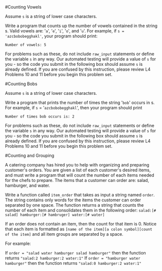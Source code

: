 #Counting Vowels

Assume `s` is a string of lower case characters.

Write a program that counts up the number of vowels contained in the string s. Valid vowels are: '`a`', '`e`', '`i`', '`o`', and '`u`'. For example, if `s = 'azcbobobegghakl'`, your program should print:

    Number of vowels: 5

For problems such as these, do not include `raw_input` statements or define the variable `s` in any way. Our automated testing will provide a value of `s` for you - so the code you submit in the following box should assume `s` is already defined. If you are confused by this instruction, please review L4 Problems 10 and 11 before you begin this problem set.

#Counting Bobs

Assume `s` is a string of lower case characters.

Write a program that prints the number of times the string '`bob`' occurs in s. For example, if `s` = '`azcbobobegghakl`', then your program should print

    Number of times bob occurs is: 2

For problems such as these, do not include `raw_input` statements or define the variable `s` in any way. Our automated testing will provide a value of `s` for you - so the code you submit in the following box should assume `s` is already defined. If you are confused by this instruction, please review L4 Problems 10 and 11 before you begin this problem set.

#Counting and Grouping

A catering company has hired you to help with organizing and preparing customer's orders. You are given a list of each customer's desired items, and must write a program that will count the number of each items needed for the chefs to prepare. The items that a customer can order are: salad, hamburger, and water.

Write a function called `item_order` that takes as input a string named `order`. The string contains only words for the items the customer can order separated by one space. The function returns a string that counts the number of each item and consolidates them in the following order: `salad:[# salad] hamburger:[# hambruger] water:[# water]`

If an order does not contain an item, then the count for that item is 0. Notice that each item is formatted as `[name of the item][a colon symbol][count of the item]` and all item groups are separated by a space.

For example:

  If `order = "salad water hamburger salad hamburger"` then the function returns `"salad:2 hamburger:2 water:1"`
  If `order = "hamburger water hamburger"` then the function returns `"salad:0 hamburger:2 water:1"`